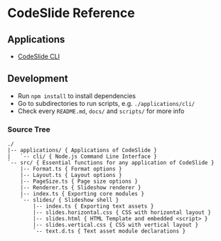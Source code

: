 # CodeSlide Reference

## Applications
- [CodeSlide CLI](https://github.com/AsherJingkongChen/codeslide/blob/main/applications/cli/docs/REFERENCE.md)

## Development
- Run `npm install` to install dependencies
- Go to subdirectories to run scripts, e.g. `./applications/cli/`
- Check every `README.md`, `docs/` and `scripts/` for more info

### Source Tree
```
./
|-- applications/ { Applications of CodeSlide }
|   `-- cli/ { Node.js Command Line Interface }
`-- src/ { Essential functions for any application of CodeSlide }
    |-- Format.ts { Format options }
    |-- Layout.ts { Layout options }
    |-- PageSize.ts { Page size options }
    |-- Renderer.ts { Slideshow renderer }
    |-- index.ts { Exporting core modules }
    `-- slides/ { Slideshow shell }
        |-- index.ts { Exporting text assets }
        |-- slides.horizontal.css { CSS with horizontal layout }
        |-- slides.html { HTML Template and embedded <script> }
        |-- slides.vertical.css { CSS with vertical layout }
        `-- text.d.ts { Text asset module declarations }
```
